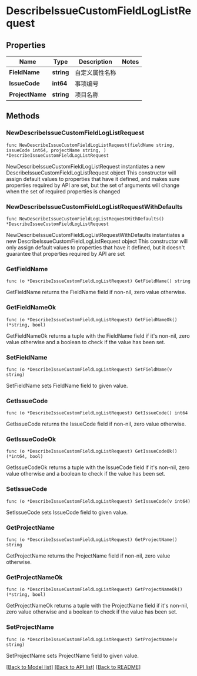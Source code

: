 # DescribeIssueCustomFieldLogListRequest

## Properties

Name | Type | Description | Notes
------------ | ------------- | ------------- | -------------
**FieldName** | **string** | 自定义属性名称 | 
**IssueCode** | **int64** | 事项编号 | 
**ProjectName** | **string** | 项目名称 | 

## Methods

### NewDescribeIssueCustomFieldLogListRequest

`func NewDescribeIssueCustomFieldLogListRequest(fieldName string, issueCode int64, projectName string, ) *DescribeIssueCustomFieldLogListRequest`

NewDescribeIssueCustomFieldLogListRequest instantiates a new DescribeIssueCustomFieldLogListRequest object
This constructor will assign default values to properties that have it defined,
and makes sure properties required by API are set, but the set of arguments
will change when the set of required properties is changed

### NewDescribeIssueCustomFieldLogListRequestWithDefaults

`func NewDescribeIssueCustomFieldLogListRequestWithDefaults() *DescribeIssueCustomFieldLogListRequest`

NewDescribeIssueCustomFieldLogListRequestWithDefaults instantiates a new DescribeIssueCustomFieldLogListRequest object
This constructor will only assign default values to properties that have it defined,
but it doesn't guarantee that properties required by API are set

### GetFieldName

`func (o *DescribeIssueCustomFieldLogListRequest) GetFieldName() string`

GetFieldName returns the FieldName field if non-nil, zero value otherwise.

### GetFieldNameOk

`func (o *DescribeIssueCustomFieldLogListRequest) GetFieldNameOk() (*string, bool)`

GetFieldNameOk returns a tuple with the FieldName field if it's non-nil, zero value otherwise
and a boolean to check if the value has been set.

### SetFieldName

`func (o *DescribeIssueCustomFieldLogListRequest) SetFieldName(v string)`

SetFieldName sets FieldName field to given value.


### GetIssueCode

`func (o *DescribeIssueCustomFieldLogListRequest) GetIssueCode() int64`

GetIssueCode returns the IssueCode field if non-nil, zero value otherwise.

### GetIssueCodeOk

`func (o *DescribeIssueCustomFieldLogListRequest) GetIssueCodeOk() (*int64, bool)`

GetIssueCodeOk returns a tuple with the IssueCode field if it's non-nil, zero value otherwise
and a boolean to check if the value has been set.

### SetIssueCode

`func (o *DescribeIssueCustomFieldLogListRequest) SetIssueCode(v int64)`

SetIssueCode sets IssueCode field to given value.


### GetProjectName

`func (o *DescribeIssueCustomFieldLogListRequest) GetProjectName() string`

GetProjectName returns the ProjectName field if non-nil, zero value otherwise.

### GetProjectNameOk

`func (o *DescribeIssueCustomFieldLogListRequest) GetProjectNameOk() (*string, bool)`

GetProjectNameOk returns a tuple with the ProjectName field if it's non-nil, zero value otherwise
and a boolean to check if the value has been set.

### SetProjectName

`func (o *DescribeIssueCustomFieldLogListRequest) SetProjectName(v string)`

SetProjectName sets ProjectName field to given value.



[[Back to Model list]](../README.md#documentation-for-models) [[Back to API list]](../README.md#documentation-for-api-endpoints) [[Back to README]](../README.md)


